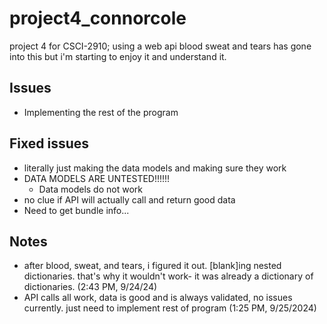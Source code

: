 # project4_connorcole
 project 4 for CSCI-2910; using a web api
 blood sweat and tears has gone into this but i'm starting to enjoy it and understand it.


 
## Issues
  - Implementing the rest of the program

## Fixed issues
  - literally just making the data models and making sure they work
  - DATA MODELS ARE UNTESTED!!!!!!
    - Data models do not work
  - no clue if API will actually call and return good data
  - Need to get bundle info...

## Notes
  - after blood, sweat, and tears, i figured it out. [blank]ing nested dictionaries. that's why it wouldn't work- it was already a dictionary of dictionaries. (2:43 PM, 9/24/24)
  - API calls all work, data is good and is always validated, no issues currently. just need to implement rest of program (1:25 PM, 9/25/2024)

